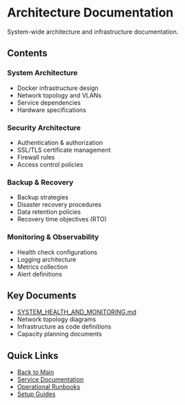 # Architecture Documentation

System-wide architecture and infrastructure documentation.

## Contents

### System Architecture
- Docker infrastructure design
- Network topology and VLANs
- Service dependencies
- Hardware specifications

### Security Architecture
- Authentication & authorization
- SSL/TLS certificate management
- Firewall rules
- Access control policies

### Backup & Recovery
- Backup strategies
- Disaster recovery procedures
- Data retention policies
- Recovery time objectives (RTO)

### Monitoring & Observability
- Health check configurations
- Logging architecture
- Metrics collection
- Alert definitions

## Key Documents
- [SYSTEM_HEALTH_AND_MONITORING.md](./SYSTEM_HEALTH_AND_MONITORING.md)
- Network topology diagrams
- Infrastructure as code definitions
- Capacity planning documents

## Quick Links
- [Back to Main](../README.md)
- [Service Documentation](../services/README.md)
- [Operational Runbooks](../runbooks/README.md)
- [Setup Guides](../guides/README.md)